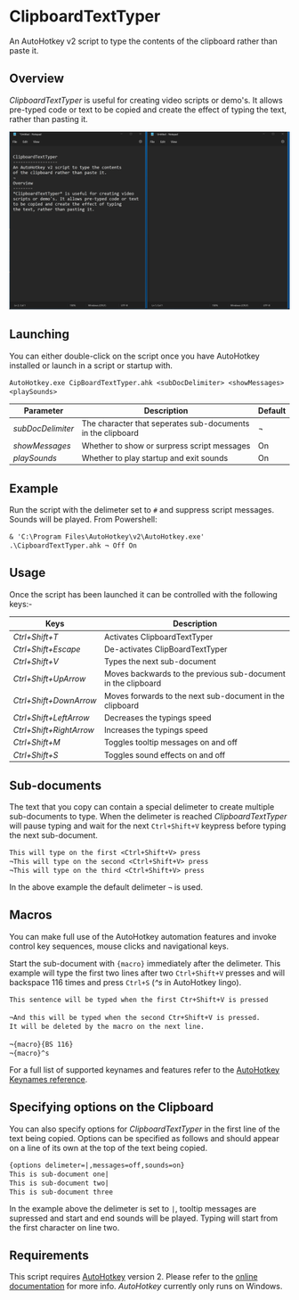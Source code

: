 # ClipboardTextTyper
An AutoHotkey v2 script to type the contents of the clipboard rather than paste it.

## Overview

*ClipboardTextTyper* is useful for creating video scripts or demo's. It allows pre-typed code or text to be copied and create the effect of typing the text, rather than pasting it.

![Demo](./docs/Demo.gif)

## Launching 

You can either double-click on the script once you have AutoHotkey installed or launch in a script or startup with.

```
AutoHotkey.exe CipBoardTextTyper.ahk <subDocDelimiter> <showMessages> <playSounds>
```
|Parameter|Description|Default|
|---------|-----------|-------|
|*subDocDelimiter*|The character that seperates sub-documents in the clipboard|¬|
|*showMessages*|Whether to show or surpress script messages|On| 
|*playSounds*|Whether to play startup and exit sounds|On|

## Example

Run the script with the delimeter set to `#` and suppress script messages. Sounds will be played. From Powershell:

``` pwsh
& 'C:\Program Files\AutoHotkey\v2\AutoHotkey.exe' .\CipboardTextTyper.ahk ¬ Off On
``` 
## Usage

Once the script has been launched it can be controlled with the following keys:-

|Keys|Description|
|----|-----------|
|*Ctrl+Shift+T*|Activates ClipboardTextTyper|
|*Ctrl+Shift+Escape*|De-activates ClipBoardTextTyper|
|*Ctrl+Shift+V*|Types the next sub-document|
|*Ctrl+Shift+UpArrow*|Moves backwards to the previous sub-document in the clipboard|
|*Ctrl+Shift+DownArrow*|Moves forwards to the next sub-document in the clipboard|
|*Ctrl+Shift+LeftArrow*|Decreases the typings speed|
|*Ctrl+Shift+RightArrow*|Increases the typings speed|
|*Ctrl+Shift+M*|Toggles tooltip messages on and off|
|*Ctrl+Shift+S*|Toggles sound effects on and off|

## Sub-documents

The text that you copy can contain a special delimeter to create multiple sub-documents to type. When the delimeter is reached *ClipboardTextTyper* will pause typing and wait for the next `Ctrl+Shift+V` keypress before typing the next sub-document.

```
This will type on the first <Ctrl+Shift+V> press
¬This will type on the second <Ctrl+Shift+V> press
¬This will type on the third <Ctrl+Shift+V> press
```

In the above example the default delimeter `¬` is used.

## Macros

You can make full use of the AutoHotkey automation features and invoke control key sequences, mouse clicks and navigational keys. 

Start the sub-document with `{macro}` immediately after the delimeter. This example will type the first two lines after two `Ctrl+Shift+V` presses and will backspace 116 times and press `Ctrl+S` (*^s* in AutoHotkey lingo).

```
This sentence will be typed when the first Ctr+Shift+V is pressed

¬And this will be typed when the second Ctr+Shift+V is pressed.
It will be deleted by the macro on the next line.

¬{macro}{BS 116}
¬{macro}^s
```

For a full list of supported keynames and features refer to the [AutoHotkey Keynames reference](https://www.autohotkey.com/docs/v2/lib/Send.htm#keynames).

## Specifying options on the Clipboard 

You can also specify options for *ClipboardTextTyper* in the first line of the text being copied. Options can be specified as follows and should appear on a line of its own at the top of the text being copied. 

```
{options delimeter=|,messages=off,sounds=on}
This is sub-document one|
This is sub-document two|
This is sub-document three
```

In the example above the delimeter is set to `|`, tooltip messages are supressed and start and end sounds will be played. Typing will start from the first character on line two.

## Requirements

This script requires [AutoHotkey](https://www.autohotkey.com/) version 2. Please refer to the [online documentation](https://www.autohotkey.com/docs/) for more info. *AutoHotkey* currently only runs on Windows.
